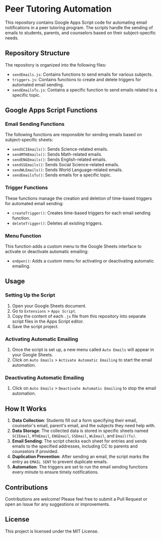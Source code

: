 # Peer Tutoring Automation

This repository contains Google Apps Script code for automating email notifications in a peer tutoring program. The scripts handle the sending of emails to students, parents, and counselors based on their subject-specific needs.

## Repository Structure

The repository is organized into the following files:

- `sendEmails.js`: Contains functions to send emails for various subjects.
- `triggers.js`: Contains functions to create and delete triggers for automated email sending.
- `sendEmailsTu.js`: Contains a specific function to send emails related to a specific topic.

## Google Apps Script Functions

### Email Sending Functions

The following functions are responsible for sending emails based on subject-specific sheets:

- `sendSCIEmails()`: Sends Science-related emails.
- `sendMTHEmails()`: Sends Math-related emails.
- `sendENGEmails()`: Sends English-related emails.
- `sendSSEmails()`: Sends Social Science-related emails.
- `sendWLEmails()`: Sends World Language-related emails.
- `sendEmailsTu()`: Sends emails for a specific topic.

### Trigger Functions

These functions manage the creation and deletion of time-based triggers for automated email sending:

- `createTrigger()`: Creates time-based triggers for each email sending function.
- `deleteTrigger()`: Deletes all existing triggers.

### Menu Function

This function adds a custom menu to the Google Sheets interface to activate or deactivate automatic emailing:

- `onOpen()`: Adds a custom menu for activating or deactivating automatic emailing.

## Usage

### Setting Up the Script

1. Open your Google Sheets document.
2. Go to `Extensions` > `Apps Script`.
3. Copy the content of each `.js` file from this repository into separate script files in the Apps Script editor.
4. Save the script project.

### Activating Automatic Emailing

1. Once the script is set up, a new menu called `Auto Emails` will appear in your Google Sheets.
2. Click on `Auto Emails` > `Activate Automatic Emailing` to start the email automation.

### Deactivating Automatic Emailing

1. Click on `Auto Emails` > `Deactivate Automatic Emailing` to stop the email automation.

## How It Works

1. **Data Collection**: Students fill out a form specifying their email, counselor's email, parent's email, and the subjects they need help with.
2. **Data Storage**: The collected data is stored in specific sheets named `SCIEmail`, `MTHEmail`, `ENGEmail`, `SSEmail`, `WLEmail`, and `Email(Tu)`.
3. **Email Sending**: The script checks each sheet for entries and sends emails to the specified addresses, including CC to parents and counselors if provided.
4. **Duplication Prevention**: After sending an email, the script marks the entry as `EMAIL SENT` to prevent duplicate emails.
5. **Automation**: The triggers are set to run the email sending functions every minute to ensure timely notifications.

## Contributions

Contributions are welcome! Please feel free to submit a Pull Request or open an Issue for any suggestions or improvements.

## License

This project is licensed under the MIT License.
